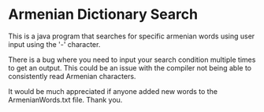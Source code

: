 # Armenian Dictionary Search
This is a java program that searches for specific armenian words using user input using the '-' character.

There is a bug where you need to input your search condition multiple times to get an output. This could be an issue with the compiler not being able to consistently read Armenian characters.

It would be much appreciated if anyone added new words to the ArmenianWords.txt file. Thank you.
